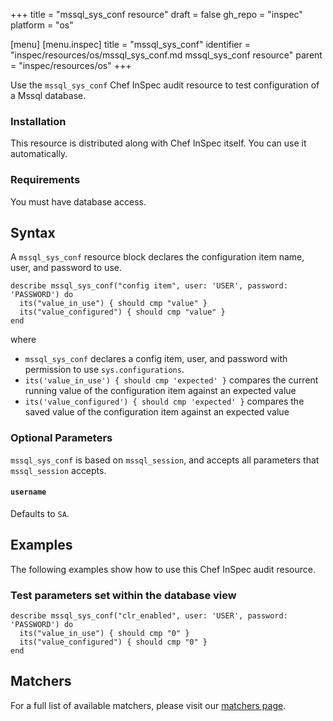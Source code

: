 +++
title = "mssql_sys_conf resource"
draft = false
gh_repo = "inspec"
platform = "os"

[menu]
  [menu.inspec]
    title = "mssql_sys_conf"
    identifier = "inspec/resources/os/mssql_sys_conf.md mssql_sys_conf resource"
    parent = "inspec/resources/os"
+++

Use the `mssql_sys_conf` Chef InSpec audit resource to test configuration of a Mssql database.

### Installation

This resource is distributed along with Chef InSpec itself. You can use it automatically.

### Requirements

You must have database access.

## Syntax

A `mssql_sys_conf` resource block declares the configuration item name, user, and password to use.

    describe mssql_sys_conf("config item", user: 'USER', password: 'PASSWORD') do
      its("value_in_use") { should cmp "value" }
      its("value_configured") { should cmp "value" }
    end

where

- `mssql_sys_conf` declares a config item, user, and password with permission to use `sys.configurations`.
- `its('value_in_use') { should cmp 'expected' }` compares the current running value of the configuration item against an expected value
- `its('value_configured') { should cmp 'expected' }` compares the saved value of the configuration item against an expected value

### Optional Parameters

`mssql_sys_conf` is based on `mssql_session`, and accepts all parameters that `mssql_session` accepts.

#### `username`

Defaults to `SA`.

## Examples

The following examples show how to use this Chef InSpec audit resource.

### Test parameters set within the database view

    describe mssql_sys_conf("clr_enabled", user: 'USER', password: 'PASSWORD') do
      its("value_in_use") { should cmp "0" }
      its("value_configured") { should cmp "0" }
    end

## Matchers

For a full list of available matchers, please visit our [matchers page](/inspec/matchers/).

